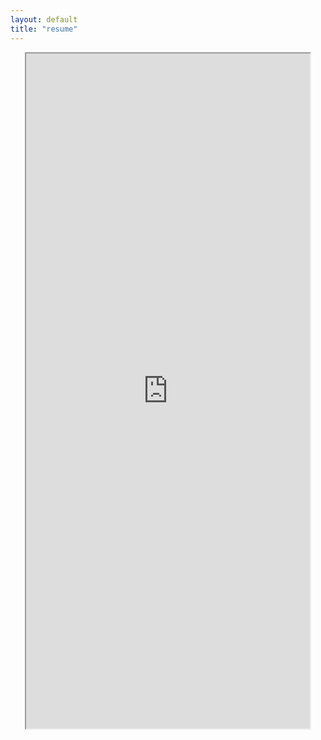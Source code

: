 ```yaml
---
layout: default
title: "resume"
---
```


<center>
<div id="wrapper" style="width: 100%; height: 1080px;">
<iframe src="https://docs.google.com/viewer?url=http://hugoriggs.github.io/resume/resume_ver_1_wocontact.pdf&embedded=true" width="90%" height="100%"></iframe>
</div>
</center>

<script>
$(function() {
var w = $(window)
var i = $('wrapper')


w.resize(function() {
	i.height(i.width * 1.4)
	})
});

</script>

